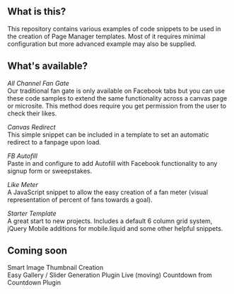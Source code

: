 ## What is this?
This repository contains various examples of code snippets to be used in the creation of Page Manager templates. Most of it requires minimal configuration but more advanced example may also be supplied.

## What's available?

*All Channel Fan Gate*  
Our traditional fan gate is only available on Facebook tabs but you can use these code samples to extend the same functionality across a canvas page or microsite. This method does require you get permission from the user to check their likes.  

*Canvas Redirect*  
This simple snippet can be included in a template to set an automatic redirect to a fanpage upon load.

*FB Autofill*   
Paste in and configure to add Autofill with Facebook functionality to any signup form or sweepstakes.

*Like Meter*    
A JavaScript snippet to allow the easy creation of a fan meter (visual representation of percent of fans towards a goal).  

*Starter Template*  
A great start to new projects. Includes a default 6 column grid system, jQuery Mobile additions for mobile.liquid and some other helpful snippets.


## Coming soon
Smart Image Thumbnail Creation  
Easy Gallery / Slider Generation Plugin
Live (moving) Countdown from Countdown Plugin  